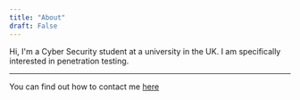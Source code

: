 ```yaml
---
title: "About"
draft: False
---
```

Hi, I'm a Cyber Security student at a university in the UK. I am specifically interested in penetration testing.
***
You can find out how to contact me [here](/contact)